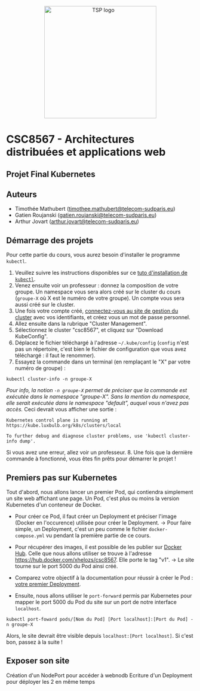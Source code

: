 <p align="center">
    <img src="https://github.com/user-attachments/assets/3ba5a526-c617-49c7-8165-30c3f3505d5c" width="300" alt="TSP logo">
</p>

# CSC8567 - Architectures distribuées et applications web
## Projet Final Kubernetes

## Auteurs

- Timothée Mathubert (timothee.mathubert@telecom-sudparis.eu)
- Gatien Roujanski (gatien.roujanski@telecom-sudparis.eu)
- Arthur Jovart (arthur.jovart@telecom-sudparis.eu)

## Démarrage des projets

Pour cette partie du cours, vous aurez besoin d'installer le programme `kubectl`.
1. Veuillez suivre les instructions disponibles sur ce [tuto d'installation de `kubectl`](https://kubernetes.io/fr/docs/tasks/tools/install-kubectl/).
2. Venez ensuite voir un professeur : donnez la composition de votre groupe. Un namespace vous sera alors créé sur le cluster du cours (`groupe-X` où X est le numéro de votre groupe). Un compte vous sera aussi créé sur le cluster.
3. Une fois votre compte créé, [connectez-vous au site de gestion du cluster](https://kube.luxbulb.org) avec vos identifiants, et créez vous un mot de passe personnel.
4. Allez ensuite dans la rubrique "Cluster Management". 
5. Sélectionnez le cluster "csc8567", et cliquez sur "Download KubeConfig".
6. Déplacez le fichier téléchargé à l'adresse `~/.kube/config` (`config` n'est pas un répertoire, c'est bien le fichier de configuration que vous avez téléchargé : il faut le renommer).
7. Essayez la commande dans un terminal (en remplaçant le "X" par votre numéro de groupe) :
```
kubectl cluster-info -n groupe-X
```
*Pour info, la notion `-n groupe-X` permet de préciser que la commande est exécutée dans le namespace "groupe-X". Sans la mention du namespace, elle serait exécutée dans le namespace "default", auquel vous n'avez pas accès.*
Ceci devrait vous afficher une sortie :
```
Kubernetes control plane is running at https://kube.luxbulb.org/k8s/clusters/local

To further debug and diagnose cluster problems, use 'kubectl cluster-info dump'.
```
Si vous avez une erreur, allez voir un professeur.
8. Une fois que la dernière commande à fonctionné, vous êtes fin prêts pour démarrer le projet !

## Premiers pas sur Kubernetes

Tout d'abord, nous allons lancer un premier Pod, qui contiendra simplement un site web affichant une page.
Un Pod, c'est plus ou moins la version Kubernetes d'un conteneur de Docker.
- Pour créer ce Pod, il faut créer un Deployment et préciser l'image (Docker en l'occurence) utilisée pour créer le Deployment.
-> Pour faire simple, un Deployment, c'est un peu comme le fichier `docker-compose.yml` vu pendant la première partie de ce cours.
- Pour récupérer des images, il est possible de les publier sur [Docker Hub](https://hub.docker.com). Celle que nous allons utiliser se trouve à l'adresse https://hub.docker.com/xhelozs/csc8567. Elle porte le tag "v1".
-> Le site tourne sur le port 5000 du Pod ainsi créé.

- Comparez votre objectif à la documentation pour réussir à créer le Pod : [votre premier Deployment](https://kubernetes.io/docs/tutorials/kubernetes-basics/deploy-app/deploy-intro/).

- Ensuite, nous allons utiliser le `port-forward` permis par Kubernetes pour mapper le port 5000 du Pod du site sur un port de notre interface `localhost`.
```
kubectl port-foward pods/[Nom du Pod] [Port localhost]:[Port du Pod] -n groupe-X
```

Alors, le site devrait être visible depuis `localhost:[Port localhost]`. Si c'est bon, passez à la suite !

## Exposer son site

Création d'un NodePort pour accéder à webnodb
Ecriture d'un Deployment pour déployer les 2 en même temps

## 
